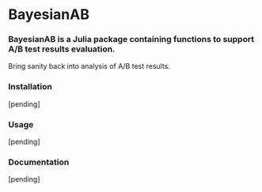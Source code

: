 # BayesianAB

### BayesianAB is a Julia package containing functions to support A/B test results evaluation.

Bring sanity back into analysis of A/B test results.

### Installation
[pending]

### Usage
[pending]

### Documentation
[pending]
